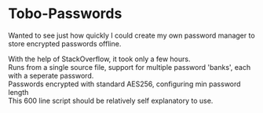 # Tobo-Passwords
Wanted to see just how quickly I could create my own password manager to store encrypted passwords offline.

With the help of StackOverflow, it took only a few hours.
<br> Runs from a single source file, support for multiple password 'banks', each with a seperate password.
<br> Passwords encrypted with standard AES256, configuring min password length
<br> This 600 line script should be relatively self explanatory to use.
